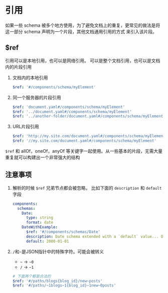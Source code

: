 # 引用

如果一些 schema 被多个地方使用，为了避免文档上的重复，更常见的做法是将这一部分 schema 声明为一个片段，其他文档通用引用的方式 来引入该片段。

## $ref

引用可以是本地引用，也可以是网络引用。 可以是整个文档引用，也可以是文档内的片段引用

1. 文档内的本地引用

   ```yaml
   $ref: '#/components/schema/myElement'
   ```

2. 同一个服务器的片段引用

   ```yaml
   $ref: 'document.yaml#/components/schema/myElement'
   $ref: '../document.yaml#/components/schema/myElement'
   $ref: '../another-folder/document.yaml#/components/schema/myElement'
   ```

3. URL片段引用

   ```yaml
   $ref: 'http://my.site.com/document.yaml#/components/schema/myElement'
   $ref: '//my.site.com/document.yaml#/components/schema/myElement'
   ```


`$ref` 和 allOf，oneOf，anyOf 等关键字一起使用。从一些基本的片段，无需大量重复就可以构建出一个非常强大的结构

## 注意事项

1. 解析的时候 `$ref` 兄弟节点都会被忽略， 比如下面的 `description` 和 `default` 字段

   ```yaml
   components:
     schemas:
       Date:
         type: string
         format: date
       DateWithExample:
         $ref: '#/components/schemas/Date'
         description: Date schema extended with a `default` value... Or not?
         default: 2000-01-01
   ```

2. `/`和`~`是JSON指针中的特殊字符。可能会被转义

   - `~` -> `~0`
   - `/` -> `~1`

   ```yaml
   # 下面两个都是合法的
   $ref: '#/paths/blogs{blog_id}/new~posts'
   $ref: '#/paths/~1blogs~1{blog_id}~1new~0posts'
   ```